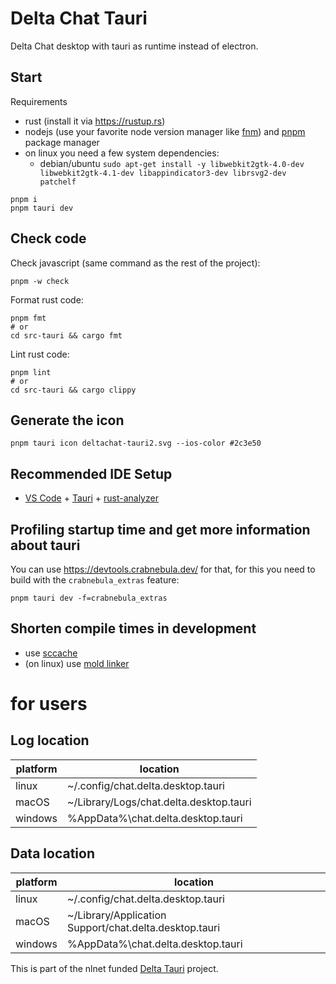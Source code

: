 # Delta Chat Tauri

Delta Chat desktop with tauri as runtime instead of electron.

## Start

Requirements
- rust (install it via https://rustup.rs)
- nodejs (use your favorite node version manager like [fnm](https://github.com/Schniz/fnm)) and [pnpm](https://pnpm.io) package manager
- on linux you need a few system dependencies:
    - debian/ubuntu `sudo apt-get install -y libwebkit2gtk-4.0-dev libwebkit2gtk-4.1-dev libappindicator3-dev librsvg2-dev patchelf`

```
pnpm i
pnpm tauri dev
```

## Check code

Check javascript (same command as the rest of the project):
```
pnpm -w check
```

Format rust code:
```
pnpm fmt
# or
cd src-tauri && cargo fmt
```

Lint rust code:
```
pnpm lint
# or
cd src-tauri && cargo clippy
```

## Generate the icon

```
pnpm tauri icon deltachat-tauri2.svg --ios-color #2c3e50
```

## Recommended IDE Setup

- [VS Code](https://code.visualstudio.com/) + [Tauri](https://marketplace.visualstudio.com/items?itemName=tauri-apps.tauri-vscode) + [rust-analyzer](https://marketplace.visualstudio.com/items?itemName=rust-lang.rust-analyzer)

## Profiling startup time and get more information about tauri

You can use https://devtools.crabnebula.dev/ for that, for this you need to build with the `crabnebula_extras` feature:

```
pnpm tauri dev -f=crabnebula_extras
```

## Shorten compile times in development

- use [sccache](https://github.com/mozilla/sccache)
- (on linux) use [mold linker](https://github.com/rui314/mold)

# for users

## Log location

| platform | location                                |
| -------- | --------------------------------------- |
| linux    | ~/.config/chat.delta.desktop.tauri      |
| macOS    | ~/Library/Logs/chat.delta.desktop.tauri |
| windows  | %AppData%\chat.delta.desktop.tauri      |

## Data location

| platform | location                                               |
| -------- | ------------------------------------------------------ |
| linux    | ~/.config/chat.delta.desktop.tauri                     |
| macOS    | ~/Library/Application Support/chat.delta.desktop.tauri |
| windows  | %AppData%\chat.delta.desktop.tauri                     |


This is part of the nlnet funded [Delta Tauri](https://nlnet.nl/project/DeltaTauri) project.